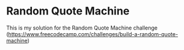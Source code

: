 # Random Quote Machine

This is my solution for the Random Quote Machine challenge (https://www.freecodecamp.com/challenges/build-a-random-quote-machine)
